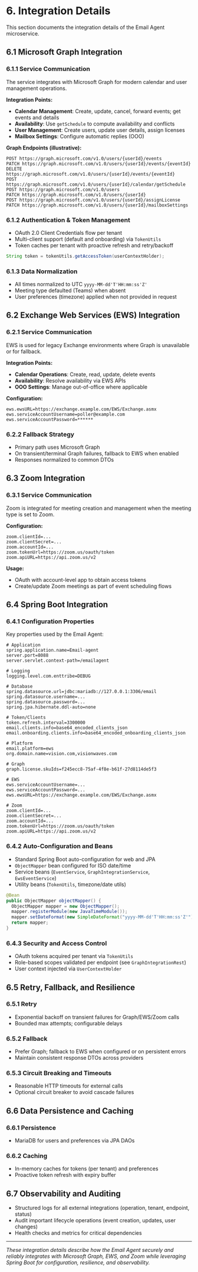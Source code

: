 # 6. Integration Details

This section documents the integration details of the Email Agent microservice.

## 6.1 Microsoft Graph Integration

### 6.1.1 Service Communication
The service integrates with Microsoft Graph for modern calendar and user management operations.

**Integration Points:**
- **Calendar Management**: Create, update, cancel, forward events; get events and details
- **Availability**: Use `getSchedule` to compute availability and conflicts
- **User Management**: Create users, update user details, assign licenses
- **Mailbox Settings**: Configure automatic replies (OOO)

**Graph Endpoints (illustrative):**
```http
POST https://graph.microsoft.com/v1.0/users/{userId}/events
PATCH https://graph.microsoft.com/v1.0/users/{userId}/events/{eventId}
DELETE https://graph.microsoft.com/v1.0/users/{userId}/events/{eventId}
POST https://graph.microsoft.com/v1.0/users/{userId}/calendar/getSchedule
POST https://graph.microsoft.com/v1.0/users
PATCH https://graph.microsoft.com/v1.0/users/{userId}
POST https://graph.microsoft.com/v1.0/users/{userId}/assignLicense
PATCH https://graph.microsoft.com/v1.0/users/{userId}/mailboxSettings
```

### 6.1.2 Authentication & Token Management
- OAuth 2.0 Client Credentials flow per tenant
- Multi-client support (default and onboarding) via `TokenUtils`
- Token caches per tenant with proactive refresh and retry/backoff

```java
String token = tokenUtils.getAccessToken(userContextHolder);
```

### 6.1.3 Data Normalization
- All times normalized to UTC `yyyy-MM-dd'T'HH:mm:ss'Z'`
- Meeting type defaulted (Teams) when absent
- User preferences (timezone) applied when not provided in request

## 6.2 Exchange Web Services (EWS) Integration

### 6.2.1 Service Communication
EWS is used for legacy Exchange environments where Graph is unavailable or for fallback.

**Integration Points:**
- **Calendar Operations**: Create, read, update, delete events
- **Availability**: Resolve availability via EWS APIs
- **OOO Settings**: Manage out-of-office where applicable

**Configuration:**
```properties
ews.ewsURL=https://exchange.example.com/EWS/Exchange.asmx
ews.serviceAccountUsername=poller@example.com
ews.serviceAccountPassword=******
```

### 6.2.2 Fallback Strategy
- Primary path uses Microsoft Graph
- On transient/terminal Graph failures, fallback to EWS when enabled
- Responses normalized to common DTOs

## 6.3 Zoom Integration

### 6.3.1 Service Communication
Zoom is integrated for meeting creation and management when the meeting type is set to Zoom.

**Configuration:**
```properties
zoom.clientId=...
zoom.clientSecret=...
zoom.accountId=...
zoom.tokenUrl=https://zoom.us/oauth/token
zoom.apiURL=https://api.zoom.us/v2
```

**Usage:**
- OAuth with account-level app to obtain access tokens
- Create/update Zoom meetings as part of event scheduling flows

## 6.4 Spring Boot Integration

### 6.4.1 Configuration Properties
Key properties used by the Email Agent:

```properties
# Application
spring.application.name=Email-agent
server.port=8088
server.servlet.context-path=/emailagent

# Logging
logging.level.com.enttribe=DEBUG

# Database
spring.datasource.url=jdbc:mariadb://127.0.0.1:3306/email
spring.datasource.username=...
spring.datasource.password=...
spring.jpa.hibernate.ddl-auto=none

# Token/Clients
token.refresh.interval=3300000
email.clients.info=base64_encoded_clients_json
email.onboarding.clients.info=base64_encoded_onboarding_clients_json

# Platform
email.platform=ews
org.domain.name=vision.com,visionwaves.com

# Graph
graph.license.skuIds=f245ecc8-75af-4f8e-b61f-27d8114de5f3

# EWS
ews.serviceAccountUsername=...
ews.serviceAccountPassword=...
ews.ewsURL=https://exchange.example.com/EWS/Exchange.asmx

# Zoom
zoom.clientId=...
zoom.clientSecret=...
zoom.accountId=...
zoom.tokenUrl=https://zoom.us/oauth/token
zoom.apiURL=https://api.zoom.us/v2
```

### 6.4.2 Auto-Configuration and Beans
- Standard Spring Boot auto-configuration for web and JPA
- `ObjectMapper` bean configured for ISO date/time
- Service beans (`EventService`, `GraphIntegrationService`, `EwsEventService`)
- Utility beans (`TokenUtils`, timezone/date utils)

```java
@Bean
public ObjectMapper objectMapper() {
  ObjectMapper mapper = new ObjectMapper();
  mapper.registerModule(new JavaTimeModule());
  mapper.setDateFormat(new SimpleDateFormat("yyyy-MM-dd'T'HH:mm:ss'Z'"));
  return mapper;
}
```

### 6.4.3 Security and Access Control
- OAuth tokens acquired per tenant via `TokenUtils`
- Role-based scopes validated per endpoint (see `GraphIntegrationRest`)
- User context injected via `UserContextHolder`

## 6.5 Retry, Fallback, and Resilience

### 6.5.1 Retry
- Exponential backoff on transient failures for Graph/EWS/Zoom calls
- Bounded max attempts; configurable delays

### 6.5.2 Fallback
- Prefer Graph; fallback to EWS when configured or on persistent errors
- Maintain consistent response DTOs across providers

### 6.5.3 Circuit Breaking and Timeouts
- Reasonable HTTP timeouts for external calls
- Optional circuit breaker to avoid cascade failures

## 6.6 Data Persistence and Caching

### 6.6.1 Persistence
- MariaDB for users and preferences via JPA DAOs

### 6.6.2 Caching
- In-memory caches for tokens (per tenant) and preferences
- Proactive token refresh with expiry buffer

## 6.7 Observability and Auditing
- Structured logs for all external integrations (operation, tenant, endpoint, status)
- Audit important lifecycle operations (event creation, updates, user changes)
- Health checks and metrics for critical dependencies

---

*These integration details describe how the Email Agent securely and reliably integrates with Microsoft Graph, EWS, and Zoom while leveraging Spring Boot for configuration, resilience, and observability.*

